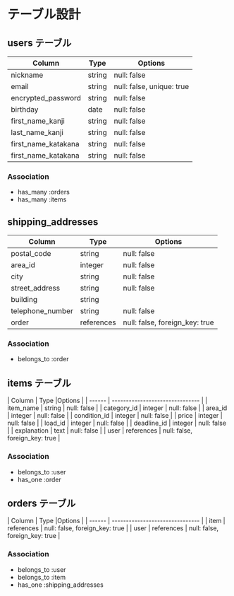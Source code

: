 # テーブル設計

## users テーブル

| Column             | Type   | Options     |
| ------------------ | ------ | ----------- |
| nickname               | string | null: false |
| email              | string | null: false, unique: true |
| encrypted_password | string | null: false |
| birthday | date | null: false |
| first_name_kanji | string | null: false |
| last_name_kanji | string | null: false |
| first_name_katakana | string | null: false |
| first_name_katakana | string | null: false |




### Association

- has_many :orders
- has_many :items

##  shipping_addresses

| Column             | Type   | Options     |
| ------------------ | ------ | ----------- |
| postal_code        | string   | null: false |
| area_id            | integer   | null: false    |
| city               | string   | null: false |
| street_address     | string   | null: false |
| building           | string   |             |
| telephone_number   | string   | null: false |
| order              | references   | null: false, foreign_key: true |

### Association

- belongs_to :order


## items テーブル

| Column        | Type         |Options       |
| ------        | ------------------------------- |
| item_name     | string       | null: false |
| category_id   | integer       | null: false |
| area_id       | integer      | null: false |
| condition_id  | integer       | null: false |
| price         | integer      | null: false |
| load_id       | integer       | null: false |
| deadline_id   | integer         | null: false |
| explanation   | text        | null: false |
| user          | references   | null: false, foreign_key: true |



### Association

- belongs_to :user
- has_one :order


## orders テーブル

| Column     | Type      |Options       |
| ------ | ------------------------------- |
| item               | references | null: false, foreign_key: true |
| user               | references | null: false, foreign_key: true |


### Association

- belongs_to :user
- belongs_to :item
- has_one :shipping_addresses
